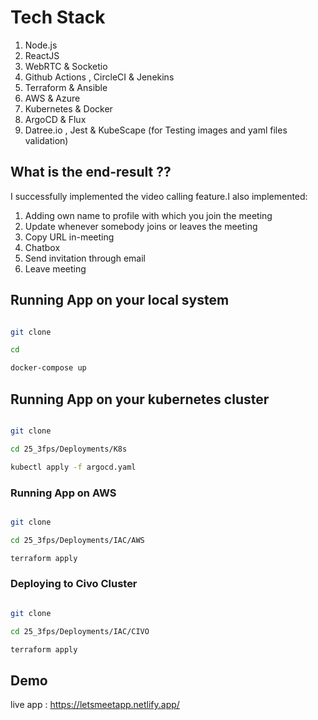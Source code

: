 # Tech Stack

1.  Node.js
2.  ReactJS
3.  WebRTC & Socketio
4.  Github Actions , CircleCI & Jenekins
5.  Terraform & Ansible
6.  AWS & Azure
7.  Kubernetes & Docker
8.  ArgoCD & Flux
9.  Datree.io , Jest & KubeScape (for Testing images and yaml files validation)

## What is the end-result ??

I successfully implemented the video calling feature.I also implemented:

1. Adding own name to profile with which you join the meeting
2. Update whenever somebody joins or leaves the meeting
3. Copy URL in-meeting
4. Chatbox
5. Send invitation through email
6. Leave meeting

## Running App on your local system

```bash

git clone

cd

docker-compose up

```

## Running App on your kubernetes cluster

```bash

git clone

cd 25_3fps/Deployments/K8s

kubectl apply -f argocd.yaml

```

### Running App on AWS

```bash

git clone

cd 25_3fps/Deployments/IAC/AWS

terraform apply

```

### Deploying to Civo Cluster

```bash

git clone

cd 25_3fps/Deployments/IAC/CIVO

terraform apply

```

## Demo

live app : https://letsmeetapp.netlify.app/
